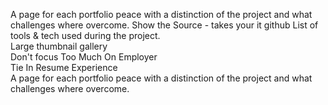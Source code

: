 A page for each portfolio peace with a distinction of the project and what challenges where overcome.
Show the Source - takes your it github
List of tools & tech used during the project.  
Large thumbnail gallery  
Don't focus Too Much On Employer  
Tie In Resume Experience  
A page for each portfolio peace with a distinction of the project and what challenges where overcome.
